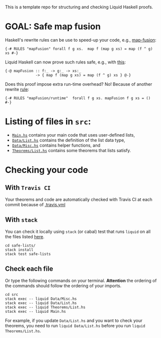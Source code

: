 This is a template repo for structuring and checking Liquid Haskell proofs. 

# GOAL: Safe map fusion

Haskell's rewrite rules can be use to speed-up your code, e.g., [map-fusion](https://github.com/nikivazou/theorem-proving-template/blob/54e8dfa32519c5a57c5c776b426a4af53bdcbb45/safe-lists/src/Theorems/List.hs#L72):

```
{-# RULES "mapFusion" forall f g xs.  map f (map g xs) = map (f ^ g) xs #-}
```

Liquid Haskell can now prove such rules safe, e.g., with [this](https://github.com/nikivazou/theorem-proving-template/blob/54e8dfa32519c5a57c5c776b426a4af53bdcbb45/safe-lists/src/Theorems/List.hs#L67-L68):

```
{-@ mapFusion :: f:_ -> g:_ -> xs:_ 
              -> { map f (map g xs) = map (f ^ g) xs } @-}
``` 

Does this proof impose extra run-time overhead? No! 
Because of another rewrite [rule](https://github.com/nikivazou/theorem-proving-template/blob/54e8dfa32519c5a57c5c776b426a4af53bdcbb45/safe-lists/src/Theorems/List.hs#L79): 

```
{-# RULES "mapFusion/runtime"  forall f g xs. mapFusion f g xs = () #-}
```

# Listing of files in `src`:

- [`Main.hs`](https://github.com/nikivazou/theorem-proving-template/blob/master/safe-lists/src/Main.hs) contains your main code that uses user-defined lists,
- [`Data/List.hs`](https://github.com/nikivazou/theorem-proving-template/blob/master/safe-lists/src/Data/List.hs) contains the definition of the list data type,
- [`Data/Misc.hs`](https://github.com/nikivazou/theorem-proving-template/blob/master/safe-lists/src/Data/Misc.hs) contains helper functions, and
- [`Theorems/List.hs`](https://github.com/nikivazou/theorem-proving-template/blob/master/safe-lists/src/Theorems/List.hs) contains some theorems that lists satisfy.


# Checking your code 

## With `Travis CI`

Your theorems and code are automatically checked with Travis CI at each commit because of [.travis.yml](https://github.com/nikivazou/theorem-proving-template/blob/master/.travis.yml)

## With `stack`

You can check it locally using `stack` (or cabal) test that runs `liquid` on all the files listed [here](https://github.com/nikivazou/theorem-proving-template/blob/master/safe-lists/tests/Test.hs#L16).

```
cd safe-lists/
stack install 
stack test safe-lists
```

## Check each file

Or type the following commands on your terminal. **Attention** the ordering of the commands should follow the ordering of your imports.

```
cd src
stack exec -- liquid Data/Misc.hs
stack exec -- liquid Data/List.hs
stack exec -- liquid Theorems/List.hs
stack exec -- liquid Main.hs
```


For example, if you update `Data/List.hs` and you want to check your theorems, you need to run `liquid Data/List.hs` before you run `liquid Theorems/List.hs`.
